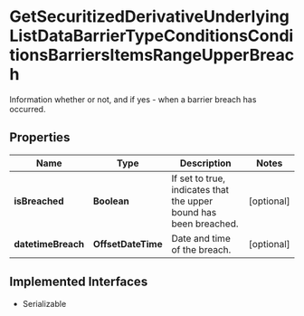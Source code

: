 

# GetSecuritizedDerivativeUnderlyingListDataBarrierTypeConditionsConditionsBarriersItemsRangeUpperBreach

Information whether or not, and if yes - when a barrier breach has occurred.

## Properties

Name | Type | Description | Notes
------------ | ------------- | ------------- | -------------
**isBreached** | **Boolean** | If set to true, indicates that the upper bound has been breached. |  [optional]
**datetimeBreach** | **OffsetDateTime** | Date and time of the breach. |  [optional]


## Implemented Interfaces

* Serializable


